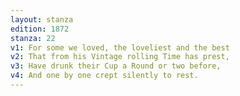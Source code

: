 ```yaml
---
layout: stanza
edition: 1872
stanza: 22
v1: For some we loved, the loveliest and the best
v2: That from his Vintage rolling Time has prest,
v3: Have drunk their Cup a Round or two before,
v4: And one by one crept silently to rest.
---
```

